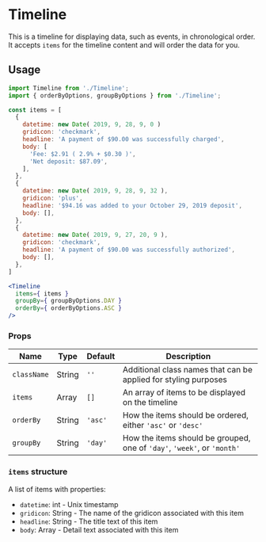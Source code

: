 Timeline
===

This is a timeline for displaying data, such as events, in chronological order.
It accepts `items` for the timeline content and will order the data for you.

## Usage

```jsx
import Timeline from './Timeline';
import { orderByOptions, groupByOptions } from './Timeline';

const items = [
  {
    datetime: new Date( 2019, 9, 28, 9, 0 )
    gridicon: 'checkmark',
    headline: 'A payment of $90.00 was successfully charged',
    body: [
      'Fee: $2.91 ( 2.9% + $0.30 )',
      'Net deposit: $87.09',
    ],
  },
  {
    datetime: new Date( 2019, 9, 28, 9, 32 ),
    gridicon: 'plus',
    headline: '$94.16 was added to your October 29, 2019 deposit',
    body: [],
  },
  {
    datetime: new Date( 2019, 9, 27, 20, 9 ),
    gridicon: 'checkmark',
    headline: 'A payment of $90.00 was successfully authorized',
    body: [],
  },
]

<Timeline
  items={ items }
  groupBy={ groupByOptions.DAY }
  orderBy={ orderByOptions.ASC }
/>
```

### Props

Name | Type | Default | Description
--- | --- | --- | ---
`className` | String | `''` | Additional class names that can be applied for styling purposes
`items` | Array | `[]` | An array of items to be displayed on the timeline
`orderBy` | String | `'asc'` | How the items should be ordered, either `'asc'` or `'desc'`
`groupBy` | String | `'day'` | How the items should be grouped, one of `'day'`, `'week'`, or `'month'`


### `items` structure

A list of items with properties:

- `datetime`: int - Unix timestamp
- `gridicon`: String - The name of the gridicon associated with this item
- `headline`: String - The title text of this item
- `body`: Array - Detail text associated with this item
